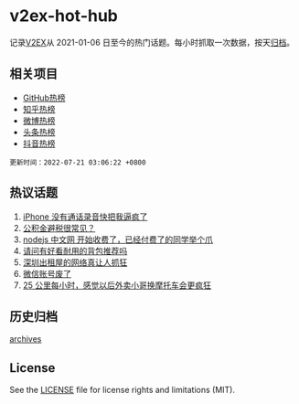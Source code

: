 # v2ex-hot-hub

 记录[V2EX](https://www.v2ex.com/)从 2021-01-06 日至今的热门话题。每小时抓取一次数据，按天[归档](archives)。
 
 ## 相关项目

- [GitHub热榜](https://github.com/lonnyzhang423/github-hot-hub)
- [知乎热榜](https://github.com/lonnyzhang423/zhihu-hot-hub)
- [微博热榜](https://github.com/lonnyzhang423/weibo-hot-hub)
- [头条热榜](https://github.com/lonnyzhang423/toutiao-hot-hub)
- [抖音热榜](https://github.com/lonnyzhang423/douyin-hot-hub)


 `更新时间：2022-07-21 03:06:22 +0800`

## 热议话题

1. [iPhone 没有通话录音快把我逼疯了](https://www.v2ex.com/t/867435)
1. [公积金避税很常见？](https://www.v2ex.com/t/867510)
1. [nodejs 中文网 开始收费了，已经付费了的同学举个爪](https://www.v2ex.com/t/867461)
1. [请问有好看耐用的背包推荐吗](https://www.v2ex.com/t/867431)
1. [深圳出租屋的网络真让人抓狂](https://www.v2ex.com/t/867436)
1. [微信账号废了](https://www.v2ex.com/t/867428)
1. [25 公里每小时，感觉以后外卖小哥换摩托车会更疯狂](https://www.v2ex.com/t/867506)

## 历史归档

[archives](archives)

## License

See the [LICENSE](LICENSE) file for license rights and limitations (MIT).

